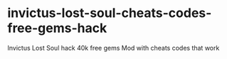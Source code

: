 # invictus-lost-soul-cheats-codes-free-gems-hack
Invictus Lost Soul hack 40k free gems Mod with cheats codes that work
